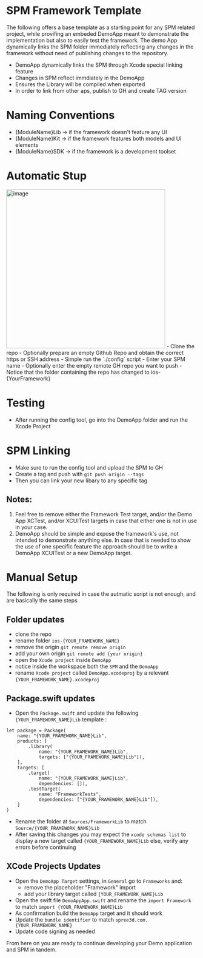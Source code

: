 # SPM Framework Template

The following offers a base template as a starting point for any SPM related project, while provifing an embeded DemoApp meant to demonstrate the implementation but also to easily test the framework. The demo App dynamically links the SPM folder immediately reflecting any changes in the framework without need of publishing changes to the repository.

- DemoApp dynamically links the SPM through Xcode special linking feature
- Changes in SPM reflect immdiately in the DemoApp
- Ensures the Library will be compiled when exported
- In order to link from other aps, publish to GH and create  TAG version

# Naming Conventions

- {ModuleName}Lib -> if the framework doesn't feature any UI
- {ModuleName}Kit -> if the framework features both models and UI elements
- {ModuleName}SDK -> if the framework is a development toolset

# Automatic Stup
<img width="419" alt="image" src="https://github.com/hassanvfx/ios-framework/assets/425926/8cb61044-36ba-48e4-9a0d-e2b736d767af">
- Clone the repo
- Optionally prepare an empty Github Repo and obtain the correct https or SSH address
- Simple run the `./config` script
- Enter your SPM name
- Optionally enter the empty remote GH repo you want to push
- Notice that the folder containing the repo has changed to ios-{YourFramework}

# Testing

- After running the config tool, go into the DemoApp folder and run the Xcode Project

# SPM Linking

- Make sure to run the config tool and upload the SPM to GH
- Create a tag and push with `git push origin --tags`
- Then you can link your new libary to any specific tag

## Notes:
1. Feel free to remove either the Framework Test target, and/or the Demo App XCTest, and/or XCUITest targets in case that either one is not in use in your case.
1. DemoApp should be simple and expose the framework's use, not intended to demonstrate anything else. In case that is needed to show the use of one specific feature the approach should be to write a DemoApp XCUITest or a new DemoApp target.
  

# Manual Setup

The following is only required in case the autmatic script is not enough, and are basically the same steps

## Folder updates
- clone the repo
- rename folder `ios-{YOUR_FRAMEWORK_NAME}`
- remove the origin `git remote remove origin`
- add your own origin `git remote add {your origin}`
- open the `Xcode project` inside `DemoApp`
- notice inside the workspace both the `SPM` and the `DemoApp`
- rename `Xcode project` called `DemoApp.xcodeproj` by a relevant `{YOUR_FRAMEWORK_NAME}.xcodeproj`

## Package.swift updates
- Open the `Package.swift` and update the following `{YOUR_FRAMEWORK_NAME}Lib` template :

```
let package = Package(
    name: "{YOUR_FRAMEWORK_NAME}Lib",
    products: [
        .library(
            name: "{YOUR_FRAMEWORK_NAME}Lib",
            targets: ["{YOUR_FRAMEWORK_NAME}Lib"]),
    ],
    targets: [
        .target(
            name: "{YOUR_FRAMEWORK_NAME}Lib",
            dependencies: []),
        .testTarget(
            name: "FrameworkTests",
            dependencies: ["{YOUR_FRAMEWORK_NAME}Lib"]),
    ]
)
```
- Rename the folder at `Sources/FrameworkLib` to match `Source/{YOUR_FRAMEWORK_NAME}Lib`
- After saving this changes you may expect the `xcode schemas list` to display a new target called `{YOUR_FRAMEWORK_NAME}Lib` else, verify any errors before continuing

## XCode Projects Updates
- Open the `DemoApp Target` settings, in `General` go to `Frameworks` and:
  - remove the placeholder "Framework" import
  - add your library target  called `{YOUR_FRAMEWORK_NAME}Lib`
- Open the swift file `DemoAppApp.swift` and rename the `import Framework` to match  `import {YOUR_FRAMEWORK_NAME}Lib`
- As confirmation build the `DemoApp` target and it should work
- Update the `bundle identifier` to match `spree3d.com.{YOUR_FRAMEWORK_NAME}`
- Update code signing as needed

From here on you are ready to continue developing your Demo application and SPM in tandem.





